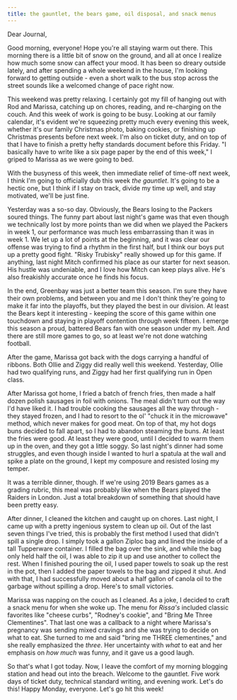 ```yaml
---
title: the gauntlet, the bears game, oil disposal, and snack menus
---
```


Dear Journal,

Good morning, everyone! Hope you're all staying warm out there. This
morning there is a little bit of snow on the ground, and all at once I
realize how much some snow can affect your mood. It has been so dreary
outside lately, and after spending a whole weekend in the house, I'm
looking forward to getting outside - even a short walk to the bus stop
across the street sounds like a welcomed change of pace right now.

This weekend was pretty relaxing. I certainly got my fill of hanging out
with Rod and Marissa, catching up on chores, reading, and re-charging on
the couch. And this week of work is going to be busy. Looking at our
family calendar, it's evident we're squeezing pretty much every evening
this week, whether it's our family Christmas photo, baking cookies, or
finishing up Christmas presents before next week. I'm also on ticket
duty, and on top of that I have to finish a pretty hefty standards
document before this Friday. "I basically have to write like a six page
paper by the end of this week," I griped to Marissa as we were going to
bed.

With the busyness of this week, then immediate relief of time-off next
week, I think I'm going to officially dub this week *the gauntlet*. It's
going to be a hectic one, but I think if I stay on track, divide my time
up well, and stay motivated, we'll be just fine.

Yesterday was a so-so day. Obviously, the Bears losing to the Packers
soured things. The funny part about last night's game was that even
though we technically lost by more points than we did when we played the
Packers in week 1, our performance was much less embarrassing than it
was in week 1. We let up a lot of points at the beginning, and it was
clear our offense was trying to find a rhythm in the first half, but I
think our boys put up a pretty good fight. "Risky Trubisky" really
showed up for this game. If anything, last night Mitch confirmed his
place as our starter for next season. His hustle was undeniable, and I
love how Mitch can keep plays alive. He's also freakishly accurate once
he finds his focus.

In the end, Greenbay was just a better team this season. I'm sure they
have their own problems, and between you and me I don't think they're
going to make it far into the playoffs, but they played the best in our
division. At least the Bears kept it interesting - keeping the score of
this game within one touchdown and staying in playoff contention through
week fifteen. I emerge this season a proud, battered Bears fan with one
season under my belt. And there are still more games to go, so at least
we're not done watching football.

After the game, Marissa got back with the dogs carrying a handful of
ribbons. Both Ollie and Ziggy did really well this weekend. Yesterday,
Ollie had two qualifying runs, and Ziggy had her first qualifying run in
Open class.

After Marissa got home, I fried a batch of french fries, then made a
half dozen polish sausages in foil with onions. The meal didn't turn out
the way I'd have liked it. I had trouble cooking the sausages all the
way through - they stayed frozen, and I had to resort to the ol' "chuck
it in the microwave" method, which never makes for good meat. On top of
that, my hot dogs buns decided to fall apart, so I had to abandon
steaming the buns. At least the fries were good. At least they were
good, until I decided to warm them up in the oven, and they got a little
soggy. So last night's dinner had some struggles, and even though inside
I wanted to hurl a spatula at the wall and spike a plate on the ground,
I kept my composure and resisted losing my temper.

It was a terrible dinner, though. If we're using 2019 Bears games as a
grading rubric, this meal was probably like when the Bears played the
Raiders in London. Just a total breakdown of something that should have
been pretty easy.

After dinner, I cleaned the kitchen and caught up on chores. Last night,
I came up with a pretty ingenious system to clean up oil. Out of the
last seven things I've tried, this is probably the first method I used
that didn't spill a single drop. I simply took a gallon Ziploc bag and
lined the inside of a tall Tupperware container. I filled the bag over
the sink, and while the bag only held half the oil, I was able to zip it
up and use another to collect the rest. When I finished pouring the oil,
I used paper towels to soak up the rest in the pot, then I added the
paper towels to the bag and zipped it shut. And with that, I had
successfully moved about a half gallon of canola oil to the garbage
without spilling a drop. Here's to small victories.

Marissa was napping on the couch as I cleaned. As a joke, I decided to
craft a snack menu for when she woke up. The menu for *Rissa's* included
classic favorites like "cheese curbs", "Rodney's cookie", and "Bring Me
Three Clementines". That last one was a callback to a night where
Marissa's pregnancy was sending mixed cravings and she was trying to
decide on what to eat. She turned to me and said "bring me THREE
clementines," and she really emphasized the *three*. Her uncertainty
with *what* to eat and her emphasis on *how much* was funny, and it gave
us a good laugh.

So that's what I got today. Now, I leave the comfort of my morning
blogging station and head out into the breach. Welcome to the gauntlet.
Five work days of ticket duty, technical standard writing, and evening
work. Let's do this! Happy Monday, everyone. Let's go hit this week!

